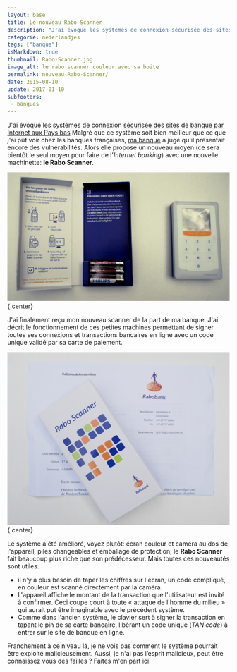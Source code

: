 ```yaml
---
layout: base
title: Le nouveau Rabo Scanner
description: "J'ai évoqué les systèmes de connexion sécurisée des sites de banque par Internet aux Pays bas Malgré que ce système soit bien meilleur que ce que j'ai p�"
categorie: nederlandjes
tags: ["banque"]
isMarkdown: true
thumbnail: Rabo-Scanner.jpg
image_alt: le rabo scanner couleur avec sa boite
permalink: nouveau-Rabo-Scanner/
date: 2015-08-10
update: 2017-01-10
subfooters:
 - banques
---
```


J'ai évoqué les systèmes de connexion [sécurisée des sites de banque par Internet aux Pays bas](/la-securite-des-sites-bancaires) Malgré que ce système soit bien meilleur que ce que j'ai pût voir chez les banques françaises, [ma banque](/une-banque-qui-demande-moins-de-sous) a jugé qu'il présentait encore des vulnérabilités. Alors elle propose un nouveau moyen (ce sera bientôt le seul moyen pour faire de l'*Internet banking*) avec une nouvelle machinette: **le Rabo Scanner.**

![calculette Rabo Scanner et sa boite en carton](Rabo-Scanner.jpg){.center}

<!--excerpt-->

J'ai finalement reçu mon nouveau scanner de la part de ma banque. J'ai décrit le fonctionnement de ces petites machines permettant de signer toutes ses connexions et transactions bancaires en ligne avec
un code unique validé par sa carte de paiement. 

![lettre accompagnant le rabo scanner ](lettre-rabo-scanner.jpg){.center}

Le système a été amélioré, voyez plutôt: écran couleur et caméra au dos de l'appareil, piles changeables et emballage de protection, le **Rabo Scanner** fait beaucoup plus riche que son prédécesseur. Mais toutes ces nouveautés sont utiles.
 
* il n'y a plus besoin de taper les chiffres sur l'écran, un code compliqué, en couleur est scanné directement par la caméra.
* L'appareil affiche le montant de la transaction que l'utilisateur est invité à confirmer. Ceci coupe court à toute « attaque de l'homme du milieu » qui aurait put être imaginable avec le précédent système.
* Comme dans l'ancien système, le clavier sert à signer la transaction en tapant le pin de sa carte bancaire, libérant un code unique (*TAN code*) à entrer sur le site de banque en ligne.


Franchement à ce niveau là, je ne vois pas comment le système pourrait être exploité malicieusement. Aussi, je n'ai pas l’esprit malicieux, peut être connaissez vous des failles ? Faites m'en part ici.
